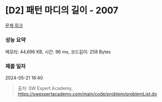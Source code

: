 # [D2] 패턴 마디의 길이 - 2007 

[문제 링크](https://swexpertacademy.com/main/code/problem/problemDetail.do?contestProbId=AV5P1kNKAl8DFAUq) 

### 성능 요약

메모리: 44,696 KB, 시간: 96 ms, 코드길이: 258 Bytes

### 제출 일자

2024-05-21 16:40



> 출처: SW Expert Academy, https://swexpertacademy.com/main/code/problem/problemList.do